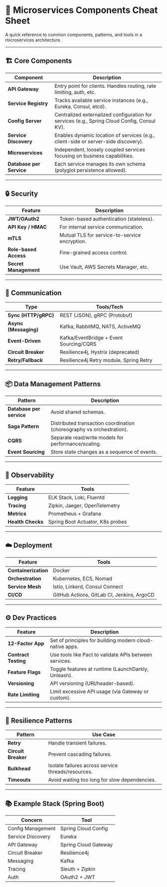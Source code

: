 # 🧩 Microservices Components Cheat Sheet

A quick reference to common components, patterns, and tools in a microservices architecture.

---

## 🏗️ Core Components

| Component                | Description                                                                                 |
| ------------------------ | ------------------------------------------------------------------------------------------- |
| **API Gateway**          | Entry point for clients. Handles routing, rate limiting, auth, etc.                         |
| **Service Registry**     | Tracks available service instances (e.g., Eureka, Consul, etcd).                            |
| **Config Server**        | Centralized externalized configuration for services (e.g., Spring Cloud Config, Consul KV). |
| **Service Discovery**    | Enables dynamic location of services (e.g., client-side or server-side discovery).          |
| **Microservices**        | Independent, loosely coupled services focusing on business capabilities.                    |
| **Database per Service** | Each service manages its own schema (polyglot persistence allowed).                         |

---

## 🔒 Security

| Feature               | Description                                   |
| --------------------- | --------------------------------------------- |
| **JWT/OAuth2**        | Token-based authentication (stateless).       |
| **API Key / HMAC**    | For internal service communication.           |
| **mTLS**              | Mutual TLS for service-to-service encryption. |
| **Role-based Access** | Fine-grained access control.                  |
| **Secret Management** | Use Vault, AWS Secrets Manager, etc.          |

---

## 🔀 Communication

| Type                  | Tools/Tech                              |
| --------------------- | --------------------------------------- |
| **Sync (HTTP/gRPC)**  | REST (JSON), gRPC (Protobuf)            |
| **Async (Messaging)** | Kafka, RabbitMQ, NATS, ActiveMQ         |
| **Event-Driven**      | Kafka/EventBridge + Event Sourcing/CQRS |
| **Circuit Breaker**   | Resilience4j, Hystrix (deprecated)      |
| **Retry/Fallback**    | Resilience4j Retry module, Spring Retry |

---

## 📦 Data Management Patterns

| Pattern                  | Description                                                           |
| ------------------------ | --------------------------------------------------------------------- |
| **Database per service** | Avoid shared schemas.                                                 |
| **Saga Pattern**         | Distributed transaction coordination (choreography vs orchestration). |
| **CQRS**                 | Separate read/write models for performance/scaling.                   |
| **Event Sourcing**       | Store state changes as a sequence of events.                          |

---

## 🚦 Observability

| Feature           | Tools                            |
| ----------------- | -------------------------------- |
| **Logging**       | ELK Stack, Loki, Fluentd         |
| **Tracing**       | Zipkin, Jaeger, OpenTelemetry    |
| **Metrics**       | Prometheus + Grafana             |
| **Health Checks** | Spring Boot Actuator, K8s probes |

---

## ☁️ Deployment

| Feature              | Tools                                      |
| -------------------- | ------------------------------------------ |
| **Containerization** | Docker                                     |
| **Orchestration**    | Kubernetes, ECS, Nomad                     |
| **Service Mesh**     | Istio, Linkerd, Consul Connect             |
| **CI/CD**            | GitHub Actions, GitLab CI, Jenkins, ArgoCD |

---

## ⚙️ Dev Practices

| Feature              | Description                                              |
| -------------------- | -------------------------------------------------------- |
| **12-Factor App**    | Set of principles for building modern cloud-native apps. |
| **Contract Testing** | Use tools like Pact to validate APIs between services.   |
| **Feature Flags**    | Toggle features at runtime (LaunchDarkly, Unleash).      |
| **Versioning**       | API versioning (URI/header-based).                       |
| **Rate Limiting**    | Limit excessive API usage (via Gateway or custom).       |

---

## 🔁 Resilience Patterns

| Pattern             | Use Case                                           |
| ------------------- | -------------------------------------------------- |
| **Retry**           | Handle transient failures.                         |
| **Circuit Breaker** | Prevent cascading failures.                        |
| **Bulkhead**        | Isolate failures across service threads/resources. |
| **Timeouts**        | Avoid waiting too long for slow dependencies.      |

---

## 📚 Example Stack (Spring Boot)

| Concern           | Tool                 |
| ----------------- | -------------------- |
| Config Management | Spring Cloud Config  |
| Service Discovery | Eureka               |
| API Gateway       | Spring Cloud Gateway |
| Circuit Breaker   | Resilience4j         |
| Messaging         | Kafka                |
| Tracing           | Sleuth + Zipkin      |
| Auth              | OAuth2 + JWT         |

